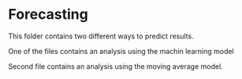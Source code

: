 # Forecasting

This folder contains two different ways to predict results.

One of the files contains an analysis using the machin learning model

Second file contains an analysis using the moving average model.
